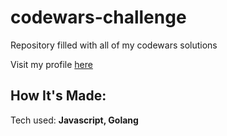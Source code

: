 # codewars-challenge

Repository filled with all of my codewars solutions

Visit my profile [here](https://www.codewars.com/users/nugraha-abd/)

## How It's Made:

Tech used: **Javascript, Golang**
